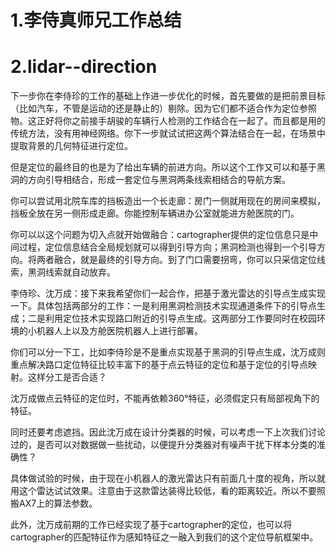# 1.李侍真师兄工作总结

















# 2.lidar--direction

下一步你在李侍珍的工作的基础上作进一步优化的时候，首先要做的是把前景目标（比如汽车，不管是运动的还是静止的）剔除。因为它们都不适合作为定位参照物。这正好将你之前接手胡骏的车辆行人检测的工作结合在一起了。而且都是用的传统方法，没有用神经网络。你下一步就试试把这两个算法结合在一起，在场景中提取背景的几何特征进行定位。

但是定位的最终目的也是为了给出车辆的前进方向。所以这个工作又可以和基于黑洞的方向引导相结合，形成一套定位与黑洞两条线索相结合的导航方案。

你可以尝试用北院车库的挡板造出一个长走廊：房门一侧就用现在的房间来模拟，挡板全放在另一侧形成走廊。你能控制车辆进办公室就能进方舱医院的门。

你可以以这个问题为切入点就开始做融合：cartographer提供的定位信息只是中间过程，定位信息结合全局规划就可以得到引导方向；黑洞检测也得到一个引导方向。将两者融合，就是最终的引导方向。到了门口需要拐弯，你可以只采信定位线索，黑洞线索就自动放弃。



李侍珍、沈万成：接下来我希望你们一起合作，把基于激光雷达的引导点生成实现一下。具体包括两部分的工作：一是利用黑洞检测技术实现通道条件下的引导点生成；二是利用定位技术实现路口附近的引导点生成。这两部分工作要同时在校园环境的小机器人上以及方舱医院机器人上进行部署。



你们可以分一下工，比如李侍珍是不是重点实现基于黑洞的引导点生成，沈万成则重点解决路口定位特征比较丰富下的基于点云特征的定位和基于定位的引导点映射。这样分工是否合适？



沈万成做点云特征的定位时，不能再依赖360°特征，必须假定只有局部视角下的特征。

同时还要考虑遮挡。因此沈万成在设计分类器的时候，可以考虑一下上次我们讨论过的，是否可以对数据做一些扰动，以便提升分类器对有噪声干扰下样本分类的准确性？

具体做试验的时候，由于现在小机器人的激光雷达只有前面几十度的视角，所以就用这个雷达试试效果。注意由于这款雷达装得比较低，看的距离较近。所以不要照搬AX7上的算法参数。

此外，沈万成前期的工作已经实现了基于cartographer的定位，也可以将cartographer的匹配特征作为感知特征之一融入到我们的这个定位导航框架中。

